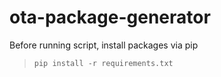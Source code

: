 # ota-package-generator
Before running script, install packages via pip
> `pip install -r requirements.txt`
